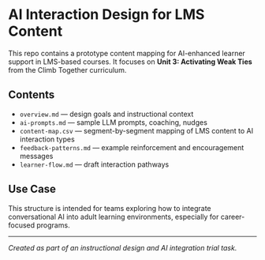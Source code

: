 # AI Interaction Design for LMS Content

This repo contains a prototype content mapping for AI-enhanced learner support in LMS-based courses. It focuses on **Unit 3: Activating Weak Ties** from the Climb Together curriculum.

## Contents

- `overview.md` — design goals and instructional context
- `ai-prompts.md` — sample LLM prompts, coaching, nudges
- `content-map.csv` — segment-by-segment mapping of LMS content to AI interaction types
- `feedback-patterns.md` — example reinforcement and encouragement messages
- `learner-flow.md` — draft interaction pathways

## Use Case

This structure is intended for teams exploring how to integrate conversational AI into adult learning environments, especially for career-focused programs.

---

*Created as part of an instructional design and AI integration trial task.*
